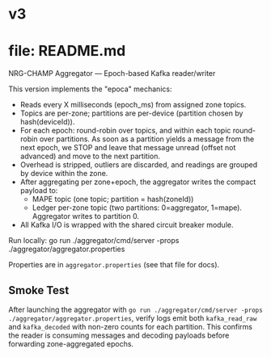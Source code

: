 # v3
# file: README.md
NRG-CHAMP Aggregator — Epoch-based Kafka reader/writer

This version implements the "epoca" mechanics:
- Reads every X milliseconds (epoch_ms) from assigned zone topics.
- Topics are per-zone; partitions are per-device (partition chosen by hash(deviceId)).
- For each epoch: round-robin over topics, and within each topic round-robin over partitions.
  As soon as a partition yields a message from the next epoch, we STOP and leave that message unread
  (offset not advanced) and move to the next partition.
- Overhead is stripped, outliers are discarded, and readings are grouped by device within the zone.
- After aggregating per zone+epoch, the aggregator writes the compact payload to:
  * MAPE topic (one topic; partition = hash(zoneId))
  * Ledger per-zone topic (two partitions: 0=aggregator, 1=mape). Aggregator writes to partition 0.
- All Kafka I/O is wrapped with the shared circuit breaker module.

Run locally:
  go run ./aggregator/cmd/server -props ./aggregator/aggregator.properties

Properties are in `aggregator.properties` (see that file for docs).

## Smoke Test

After launching the aggregator with `go run ./aggregator/cmd/server -props ./aggregator/aggregator.properties`,
verify logs emit both `kafka_read_raw` and `kafka_decoded` with non-zero counts for each partition. This
confirms the reader is consuming messages and decoding payloads before forwarding zone-aggregated epochs.
